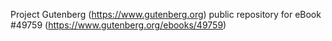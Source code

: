 Project Gutenberg (https://www.gutenberg.org) public repository for eBook #49759 (https://www.gutenberg.org/ebooks/49759)

